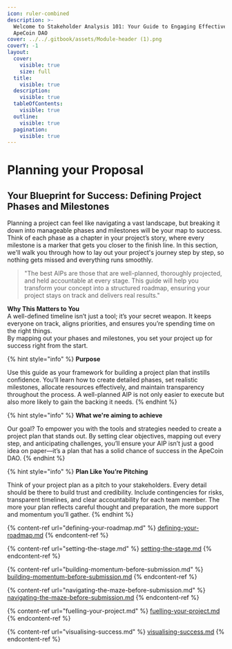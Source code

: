 ```yaml
---
icon: ruler-combined
description: >-
  Welcome to Stakeholder Analysis 101: Your Guide to Engaging Effectively in the
  ApeCoin DAO
cover: ../../.gitbook/assets/Module-header (1).png
coverY: -1
layout:
  cover:
    visible: true
    size: full
  title:
    visible: true
  description:
    visible: true
  tableOfContents:
    visible: true
  outline:
    visible: true
  pagination:
    visible: true
---
```


# Planning your Proposal

## **Your Blueprint for Success: Defining Project Phases and Milestones**

Planning a project can feel like navigating a vast landscape, but breaking it down into manageable phases and milestones will be your map to success. Think of each phase as a chapter in your project’s story, where every milestone is a marker that gets you closer to the finish line. In this section, we'll walk you through how to lay out your project's journey step by step, so nothing gets missed and everything runs smoothly.

> "The best AIPs are those that are well-planned, thoroughly projected, and held accountable at every stage. This guide will help you transform your concept into a structured roadmap, ensuring your project stays on track and delivers real results."

**Why This Matters to You**\
A well-defined timeline isn’t just a tool; it’s your secret weapon. It keeps everyone on track, aligns priorities, and ensures you’re spending time on the right things. \
By mapping out your phases and milestones, you set your project up for success right from the start.

{% hint style="info" %}
**Purpose**

Use this guide as your framework for building a project plan that instills confidence. You’ll learn how to create detailed phases, set realistic milestones, allocate resources effectively, and maintain transparency throughout the process. A well-planned AIP is not only easier to execute but also more likely to gain the backing it needs.
{% endhint %}

{% hint style="info" %}
**What we're aiming to achieve**&#x20;

Our goal? To empower you with the tools and strategies needed to create a project plan that stands out. By setting clear objectives, mapping out every step, and anticipating challenges, you’ll ensure your AIP isn’t just a good idea on paper—it’s a plan that has a solid chance of success in the ApeCoin DAO.
{% endhint %}

{% hint style="info" %}
**Plan Like You’re Pitching**

Think of your project plan as a pitch to your stakeholders. Every detail should be there to build trust and credibility. Include contingencies for risks, transparent timelines, and clear accountability for each team member. The more your plan reflects careful thought and preparation, the more support and momentum you’ll gather.
{% endhint %}

{% content-ref url="defining-your-roadmap.md" %}
[defining-your-roadmap.md](defining-your-roadmap.md)
{% endcontent-ref %}

{% content-ref url="setting-the-stage.md" %}
[setting-the-stage.md](setting-the-stage.md)
{% endcontent-ref %}

{% content-ref url="building-momentum-before-submission.md" %}
[building-momentum-before-submission.md](building-momentum-before-submission.md)
{% endcontent-ref %}

{% content-ref url="navigating-the-maze-before-submission.md" %}
[navigating-the-maze-before-submission.md](navigating-the-maze-before-submission.md)
{% endcontent-ref %}

{% content-ref url="fuelling-your-project.md" %}
[fuelling-your-project.md](fuelling-your-project.md)
{% endcontent-ref %}

{% content-ref url="visualising-success.md" %}
[visualising-success.md](visualising-success.md)
{% endcontent-ref %}
